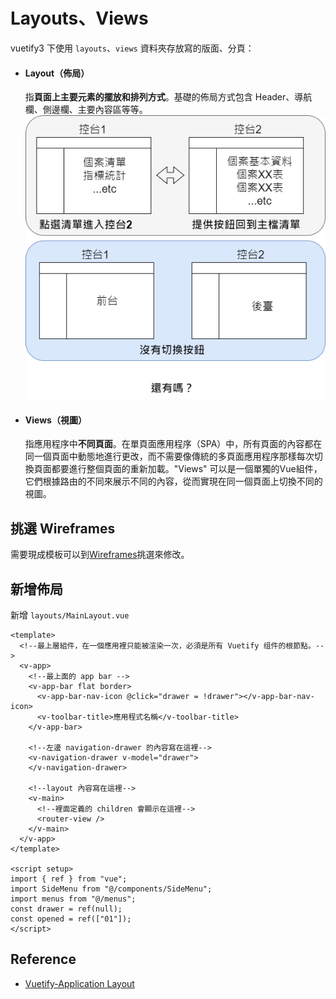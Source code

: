 
# Layouts、Views
vuetify3 下使用 `layouts`、`views` 資料夾存放寫的版面、分頁：  
- #### **Layout（佈局）** 
  指**頁面上主要元素的擺放和排列方式**。基礎的佈局方式包含 Header、導航欄、側邊欄、主要內容區等等。
  ![](./switch.png)
- #### **Views（視圖）** 
  指應用程序中**不同頁面**。在單頁面應用程序（SPA）中，所有頁面的內容都在同一個頁面中動態地進行更改，而不需要像傳統的多頁面應用程序那樣每次切換頁面都要進行整個頁面的重新加載。"Views" 可以是一個單獨的Vue組件，它們根據路由的不同來展示不同的內容，從而實現在同一個頁面上切換不同的視圖。

## 挑選 Wireframes
需要現成模板可以到[Wireframes](https://vuetifyjs.com/en/getting-started/wireframes/)挑選來修改。

## 新增佈局
新增 `layouts/MainLayout.vue`
```vue
<template>
  <!--最上層組件，在一個應用裡只能被渲染一次，必須是所有 Vuetify 组件的根節點。-->
  <v-app>
    <!--最上面的 app bar -->
    <v-app-bar flat border>
      <v-app-bar-nav-icon @click="drawer = !drawer"></v-app-bar-nav-icon>
      <v-toolbar-title>應用程式名稱</v-toolbar-title>
    </v-app-bar>

    <!--左邊 navigation-drawer 的內容寫在這裡-->
    <v-navigation-drawer v-model="drawer">
    </v-navigation-drawer>

    <!--layout 內容寫在這裡-->
    <v-main>
      <!--裡面定義的 children 會顯示在這裡-->
      <router-view />
    </v-main>
  </v-app>
</template>

<script setup>
import { ref } from "vue";
import SideMenu from "@/components/SideMenu";
import menus from "@/menus";
const drawer = ref(null);
const opened = ref(["01"]);
</script>
```

## Reference
- [Vuetify-Application Layout](https://vuetifyjs.com/en/features/application-layout/)